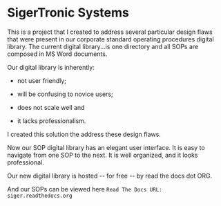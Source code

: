 # SigerTronic Systems 

This is a project that I created to address several particular design flaws that were present in our corporate standard operating procedures digital library. The current digital library...is one directory and all SOPs are composed in MS Word documents. 

Our digital library is inherently:

* not user friendly;

* will be confusing to novice users;

* does not scale well and

* it lacks professionalism.

I created this solution the address these design flaws. 

Now our SOP digital library has an elegant user interface. It is easy to navigate from one SOP to the next. It is well organized, and it looks professional. 

Our new digital library is hosted -- for free -- by read the docs dot ORG. 

And our SOPs can be viewed here `Read The Docs URL: siger.readthedocs.org`

